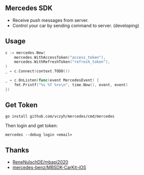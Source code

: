 ## Mercedes SDK

- Receive push messages from server.
- Control your car by sending command to server. (developing)


## Usage

```go
c := mercedes.New(
    mercedes.WithAccessToken("access_token"),
    mercedes.WithRefreshToken("refresh_token"),
)
_ = c.Connect(context.TODO())

_ = c.OnListen(func(event MercedesEvent) {
    fmt.Printf("%s %T %+v\n", time.Now(), event, event)
})
```

## Get Token

```shell
go install github.com/vczyh/mercedes/cmd/mercedes
```

Then login and get token:

```shell
mercedes --debug login <email>
```

## Thanks 

- [ReneNulschDE/mbapi2020](https://github.com/ReneNulschDE/mbapi2020)
- [mercedes-benz/MBSDK-CarKit-iOS](https://github.com/mercedes-benz/MBSDK-CarKit-iOS)